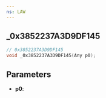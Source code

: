 ```yaml
---
ns: LAW
---
```

## _0x3852237A3D9DF145

```c
// 0x3852237A3D9DF145
void _0x3852237A3D9DF145(Any p0);
```

## Parameters
* **p0**:
